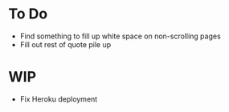 # To Do
- Find something to fill up white space on non-scrolling pages
- Fill out rest of quote pile up

# WIP
- Fix Heroku deployment
